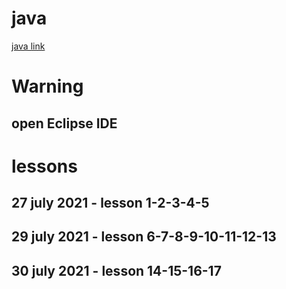 # java

[java link](https://www.youtube.com/watch?v=coK4jM5wvko&list=PLU8oAlHdN5BktAXdEVCLUYzvDyqRQJ2lk)

# Warning

## open Eclipse IDE

# lessons

## 27 july 2021 - lesson 1-2-3-4-5

## 29 july 2021 - lesson 6-7-8-9-10-11-12-13

## 30 july 2021 - lesson 14-15-16-17